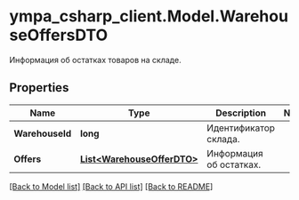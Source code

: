 # ympa_csharp_client.Model.WarehouseOffersDTO
Информация об остатках товаров на складе.

## Properties

Name | Type | Description | Notes
------------ | ------------- | ------------- | -------------
**WarehouseId** | **long** | Идентификатор склада. | 
**Offers** | [**List&lt;WarehouseOfferDTO&gt;**](WarehouseOfferDTO.md) | Информация об остатках. | 

[[Back to Model list]](../README.md#documentation-for-models) [[Back to API list]](../README.md#documentation-for-api-endpoints) [[Back to README]](../README.md)

